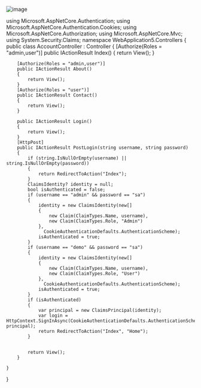 ![image](https://github.com/rajneeshprakashhajela/MicroservicesArchitecture/assets/43515480/0c89ec31-48b9-41d0-aab3-1e7781951c76)


using Microsoft.AspNetCore.Authentication;
using Microsoft.AspNetCore.Authentication.Cookies;
using Microsoft.AspNetCore.Authorization;
using Microsoft.AspNetCore.Mvc;
using System.Security.Claims;
namespace WebApplication5.Controllers
{
    public class AccountController : Controller
    {
        [Authorize(Roles = "admin,user")]
        public IActionResult Index()
        {
            return View();
        }

        [Authorize(Roles = "admin,user")]
        public IActionResult About()
        {
            return View();
        }
        [Authorize(Roles = "user")]
        public IActionResult Contact()
        {
            return View();
        }

        public IActionResult Login()
        {
            return View();
        }
        [HttpPost]
        public IActionResult PostLogin(string username, string password)
        {
            if (string.IsNullOrEmpty(username) || string.IsNullOrEmpty(password))
            {
                return RedirectToAction("Index");
            }
            ClaimsIdentity? identity = null;
            bool isAuthenticated = false;
            if (username == "admin" && password == "sa")
            {
                identity = new ClaimsIdentity(new[]
                {
                    new Claim(ClaimTypes.Name, username),
                    new Claim(ClaimTypes.Role, "Admin")
                },
                  CookieAuthenticationDefaults.AuthenticationScheme);
                isAuthenticated = true;
            }
            if (username == "demo" && password == "sa")
            {
                identity = new ClaimsIdentity(new[]
                {
                    new Claim(ClaimTypes.Name, username),
                    new Claim(ClaimTypes.Role, "User")
                },
                  CookieAuthenticationDefaults.AuthenticationScheme);
                isAuthenticated = true;
            }
            if (isAuthenticated)
            {
                var principal = new ClaimsPrincipal(identity);
                var login = HttpContext.SignInAsync(CookieAuthenticationDefaults.AuthenticationScheme, principal);
                return RedirectToAction("Index", "Home");
            }


            return View();
        }

    }
}

